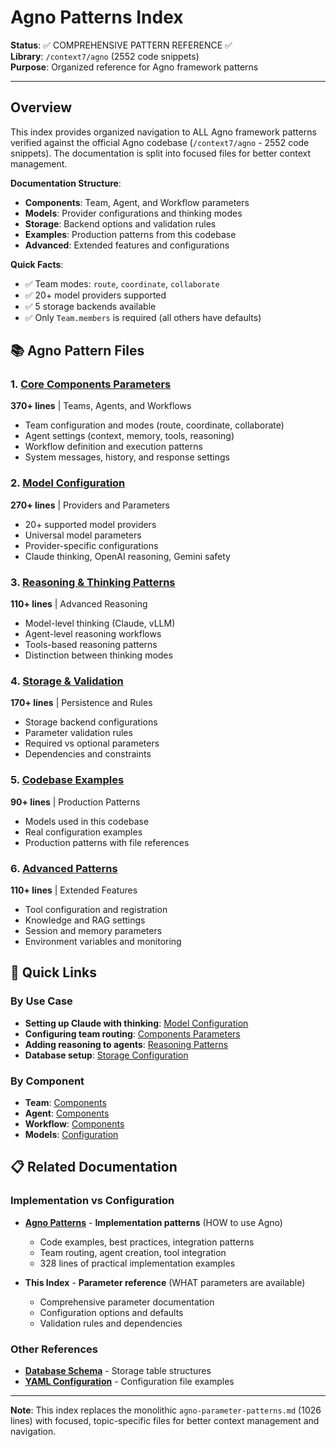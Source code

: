 # Agno Patterns Index

**Status**: ✅ COMPREHENSIVE PATTERN REFERENCE ✅  
**Library**: `/context7/agno` (2552 code snippets)  
**Purpose**: Organized reference for Agno framework patterns

---

## Overview

This index provides organized navigation to ALL Agno framework patterns verified against the official Agno codebase (`/context7/agno` - 2552 code snippets). The documentation is split into focused files for better context management.

**Documentation Structure**:
- **Components**: Team, Agent, and Workflow parameters
- **Models**: Provider configurations and thinking modes
- **Storage**: Backend options and validation rules
- **Examples**: Production patterns from this codebase
- **Advanced**: Extended features and configurations

**Quick Facts**:
- ✅ Team modes: `route`, `coordinate`, `collaborate`
- ✅ 20+ model providers supported
- ✅ 5 storage backends available
- ✅ Only `Team.members` is required (all others have defaults)

## 📚 Agno Pattern Files

### 1. [Core Components Parameters](@genie/reference/agno-components-parameters.md)
**370+ lines** | Teams, Agents, and Workflows
- Team configuration and modes (route, coordinate, collaborate)
- Agent settings (context, memory, tools, reasoning)  
- Workflow definition and execution patterns
- System messages, history, and response settings

### 2. [Model Configuration](@genie/reference/agno-model-configuration.md)
**270+ lines** | Providers and Parameters
- 20+ supported model providers
- Universal model parameters
- Provider-specific configurations
- Claude thinking, OpenAI reasoning, Gemini safety

### 3. [Reasoning & Thinking Patterns](@genie/reference/agno-reasoning-thinking.md)
**110+ lines** | Advanced Reasoning
- Model-level thinking (Claude, vLLM)
- Agent-level reasoning workflows
- Tools-based reasoning patterns
- Distinction between thinking modes

### 4. [Storage & Validation](@genie/reference/agno-storage-validation.md)
**170+ lines** | Persistence and Rules
- Storage backend configurations
- Parameter validation rules
- Required vs optional parameters
- Dependencies and constraints

### 5. [Codebase Examples](@genie/reference/agno-codebase-examples.md)
**90+ lines** | Production Patterns
- Models used in this codebase
- Real configuration examples
- Production patterns with file references

### 6. [Advanced Patterns](@genie/reference/agno-advanced-patterns.md)
**110+ lines** | Extended Features
- Tool configuration and registration
- Knowledge and RAG settings
- Session and memory parameters
- Environment variables and monitoring

## 🚀 Quick Links

### By Use Case
- **Setting up Claude with thinking**: [Model Configuration](@genie/reference/agno-model-configuration.md)
- **Configuring team routing**: [Components Parameters](@genie/reference/agno-components-parameters.md)
- **Adding reasoning to agents**: [Reasoning Patterns](@genie/reference/agno-reasoning-thinking.md)
- **Database setup**: [Storage Configuration](@genie/reference/agno-storage-validation.md)

### By Component
- **Team**: [Components](@genie/reference/agno-components-parameters.md)
- **Agent**: [Components](@genie/reference/agno-components-parameters.md)
- **Workflow**: [Components](@genie/reference/agno-components-parameters.md)
- **Models**: [Configuration](@genie/reference/agno-model-configuration.md)

## 📋 Related Documentation

### Implementation vs Configuration
- **[Agno Patterns](@genie/reference/agno-patterns.md)** - **Implementation patterns** (HOW to use Agno)
  - Code examples, best practices, integration patterns
  - Team routing, agent creation, tool integration
  - 328 lines of practical implementation examples

- **This Index** - **Parameter reference** (WHAT parameters are available)
  - Comprehensive parameter documentation
  - Configuration options and defaults
  - Validation rules and dependencies

### Other References
- **[Database Schema](@genie/reference/database-schema.md)** - Storage table structures  
- **[YAML Configuration](@genie/reference/yaml-configuration.md)** - Configuration file examples

---

**Note**: This index replaces the monolithic `agno-parameter-patterns.md` (1026 lines) with focused, topic-specific files for better context management and navigation.
